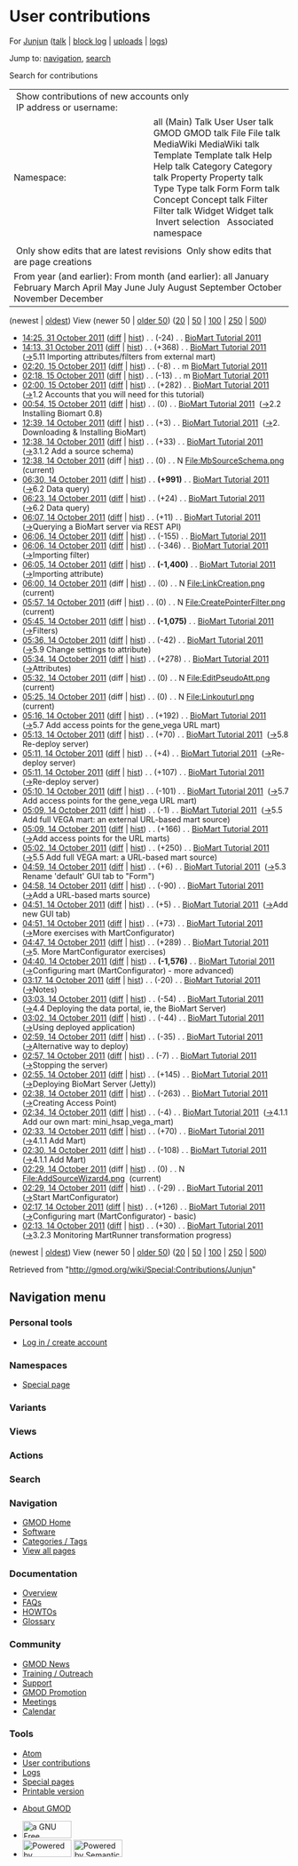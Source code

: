 <div id="mw-page-base" class="noprint">

</div>

<div id="mw-head-base" class="noprint">

</div>

<div id="content" class="mw-body" role="main">

<span id="top"></span>

<div id="mw-js-message" style="display:none;">

</div>



# <span dir="auto">User contributions</span>

<div id="bodyContent">

<div id="contentSub">

For [Junjun](/wiki/User:Junjun "User:Junjun") (<a
href="/mediawiki/index.php?title=User_talk:Junjun&amp;action=edit&amp;redlink=1"
class="new" title="User talk:Junjun (page does not exist)">talk</a> \|
[block
log](/mediawiki/index.php?title=Special:Log/block&page=User%3AJunjun "Special:Log/block")
\| [uploads](/wiki/Special:ListFiles/Junjun "Special:ListFiles/Junjun")
\| [logs](/wiki/Special:Log/Junjun "Special:Log/Junjun"))

</div>

<div id="jump-to-nav" class="mw-jump">

Jump to: [navigation](#mw-navigation), [search](#p-search)

</div>

<div id="mw-content-text">

Search for contributions

<table class="mw-contributions-table">
<colgroup>
<col style="width: 50%" />
<col style="width: 50%" />
</colgroup>
<tbody>
<tr class="odd">
<td colspan="2"> Show contributions of new accounts only<br />
 IP address or username:</td>
</tr>
<tr class="even">
<td class="mw-label">Namespace:</td>
<td>all (Main) Talk User User talk GMOD GMOD talk File File talk
MediaWiki MediaWiki talk Template Template talk Help Help talk Category
Category talk Property Property talk Type Type talk Form Form talk
Concept Concept talk Filter Filter talk Widget Widget talk  
 Invert selection 
 Associated namespace </td>
</tr>
<tr class="odd">
<td colspan="2"></td>
</tr>
<tr class="even">
<td colspan="2"> Only show edits that are latest revisions
 Only show edits that are page creations</td>
</tr>
<tr class="odd">
<td colspan="2">From year (and earlier): From month (and earlier): all
January February March April May June July August September October
November December</td>
</tr>
</tbody>
</table>

(newest \| <a
href="/mediawiki/index.php?title=Special:Contributions/Junjun&amp;dir=prev&amp;target=Junjun"
class="mw-lastlink" rel="last"
title="Special:Contributions/Junjun">oldest</a>) View (newer 50 \| <a
href="/mediawiki/index.php?title=Special:Contributions/Junjun&amp;offset=20111014021333&amp;target=Junjun"
class="mw-nextlink" rel="next"
title="Special:Contributions/Junjun">older 50</a>) (<a
href="/mediawiki/index.php?title=Special:Contributions/Junjun&amp;offset=&amp;limit=20&amp;target=Junjun"
class="mw-numlink" title="Special:Contributions/Junjun">20</a> \| <a
href="/mediawiki/index.php?title=Special:Contributions/Junjun&amp;offset=&amp;limit=50&amp;target=Junjun"
class="mw-numlink" title="Special:Contributions/Junjun">50</a> \| <a
href="/mediawiki/index.php?title=Special:Contributions/Junjun&amp;offset=&amp;limit=100&amp;target=Junjun"
class="mw-numlink" title="Special:Contributions/Junjun">100</a> \| <a
href="/mediawiki/index.php?title=Special:Contributions/Junjun&amp;offset=&amp;limit=250&amp;target=Junjun"
class="mw-numlink" title="Special:Contributions/Junjun">250</a> \| <a
href="/mediawiki/index.php?title=Special:Contributions/Junjun&amp;offset=&amp;limit=500&amp;target=Junjun"
class="mw-numlink" title="Special:Contributions/Junjun">500</a>)

- <a
  href="/mediawiki/index.php?title=BioMart_Tutorial_2011&amp;oldid=19359"
  class="mw-changeslist-date" title="BioMart Tutorial 2011">14:25, 31
  October 2011</a>
  ([diff](/mediawiki/index.php?title=BioMart_Tutorial_2011&diff=prev&oldid=19359 "BioMart Tutorial 2011")
  \|
  [hist](/mediawiki/index.php?title=BioMart_Tutorial_2011&action=history "BioMart Tutorial 2011"))
  <span class="mw-changeslist-separator">. .</span>
  <span class="mw-plusminus-neg" dir="ltr"
  title="18,840 bytes after change">(-24)</span>‎
  <span class="mw-changeslist-separator">. .</span> <a
  href="/mediawiki/index.php?title=BioMart_Tutorial_2011&amp;redirect=no"
  class="mw-redirect mw-contributions-title"
  title="BioMart Tutorial 2011">BioMart Tutorial 2011</a> ‎
- <a
  href="/mediawiki/index.php?title=BioMart_Tutorial_2011&amp;oldid=19358"
  class="mw-changeslist-date" title="BioMart Tutorial 2011">14:13, 31
  October 2011</a>
  ([diff](/mediawiki/index.php?title=BioMart_Tutorial_2011&diff=prev&oldid=19358 "BioMart Tutorial 2011")
  \|
  [hist](/mediawiki/index.php?title=BioMart_Tutorial_2011&action=history "BioMart Tutorial 2011"))
  <span class="mw-changeslist-separator">. .</span>
  <span class="mw-plusminus-pos" dir="ltr"
  title="18,864 bytes after change">(+368)</span>‎
  <span class="mw-changeslist-separator">. .</span> <a
  href="/mediawiki/index.php?title=BioMart_Tutorial_2011&amp;redirect=no"
  class="mw-redirect mw-contributions-title"
  title="BioMart Tutorial 2011">BioMart Tutorial 2011</a> ‎
  <span class="comment">([→](/wiki/BioMart_Tutorial_2011#5.11_Importing_attributes.2Ffilters_from_external_mart "BioMart Tutorial 2011")‎<span dir="auto"><span class="autocomment">5.11
  Importing attributes/filters from external mart</span></span>)</span>
- <a
  href="/mediawiki/index.php?title=BioMart_Tutorial_2011&amp;oldid=19306"
  class="mw-changeslist-date" title="BioMart Tutorial 2011">02:20, 15
  October 2011</a>
  ([diff](/mediawiki/index.php?title=BioMart_Tutorial_2011&diff=prev&oldid=19306 "BioMart Tutorial 2011")
  \|
  [hist](/mediawiki/index.php?title=BioMart_Tutorial_2011&action=history "BioMart Tutorial 2011"))
  <span class="mw-changeslist-separator">. .</span>
  <span class="mw-plusminus-neg" dir="ltr"
  title="18,496 bytes after change">(-8)</span>‎
  <span class="mw-changeslist-separator">. .</span> m <a
  href="/mediawiki/index.php?title=BioMart_Tutorial_2011&amp;redirect=no"
  class="mw-redirect mw-contributions-title"
  title="BioMart Tutorial 2011">BioMart Tutorial 2011</a> ‎
- <a
  href="/mediawiki/index.php?title=BioMart_Tutorial_2011&amp;oldid=19305"
  class="mw-changeslist-date" title="BioMart Tutorial 2011">02:18, 15
  October 2011</a>
  ([diff](/mediawiki/index.php?title=BioMart_Tutorial_2011&diff=prev&oldid=19305 "BioMart Tutorial 2011")
  \|
  [hist](/mediawiki/index.php?title=BioMart_Tutorial_2011&action=history "BioMart Tutorial 2011"))
  <span class="mw-changeslist-separator">. .</span>
  <span class="mw-plusminus-neg" dir="ltr"
  title="18,504 bytes after change">(-13)</span>‎
  <span class="mw-changeslist-separator">. .</span> m <a
  href="/mediawiki/index.php?title=BioMart_Tutorial_2011&amp;redirect=no"
  class="mw-redirect mw-contributions-title"
  title="BioMart Tutorial 2011">BioMart Tutorial 2011</a> ‎
- <a
  href="/mediawiki/index.php?title=BioMart_Tutorial_2011&amp;oldid=19304"
  class="mw-changeslist-date" title="BioMart Tutorial 2011">02:00, 15
  October 2011</a>
  ([diff](/mediawiki/index.php?title=BioMart_Tutorial_2011&diff=prev&oldid=19304 "BioMart Tutorial 2011")
  \|
  [hist](/mediawiki/index.php?title=BioMart_Tutorial_2011&action=history "BioMart Tutorial 2011"))
  <span class="mw-changeslist-separator">. .</span>
  <span class="mw-plusminus-pos" dir="ltr"
  title="18,517 bytes after change">(+282)</span>‎
  <span class="mw-changeslist-separator">. .</span> <a
  href="/mediawiki/index.php?title=BioMart_Tutorial_2011&amp;redirect=no"
  class="mw-redirect mw-contributions-title"
  title="BioMart Tutorial 2011">BioMart Tutorial 2011</a> ‎
  <span class="comment">([→](/wiki/BioMart_Tutorial_2011#1.2_Accounts_that_you_will_need_for_this_tutorial "BioMart Tutorial 2011")‎<span dir="auto"><span class="autocomment">1.2
  Accounts that you will need for this tutorial</span></span>)</span>
- <a
  href="/mediawiki/index.php?title=BioMart_Tutorial_2011&amp;oldid=19303"
  class="mw-changeslist-date" title="BioMart Tutorial 2011">00:54, 15
  October 2011</a>
  ([diff](/mediawiki/index.php?title=BioMart_Tutorial_2011&diff=prev&oldid=19303 "BioMart Tutorial 2011")
  \|
  [hist](/mediawiki/index.php?title=BioMart_Tutorial_2011&action=history "BioMart Tutorial 2011"))
  <span class="mw-changeslist-separator">. .</span>
  <span class="mw-plusminus-null" dir="ltr"
  title="18,235 bytes after change">(0)</span>‎
  <span class="mw-changeslist-separator">. .</span> <a
  href="/mediawiki/index.php?title=BioMart_Tutorial_2011&amp;redirect=no"
  class="mw-redirect mw-contributions-title"
  title="BioMart Tutorial 2011">BioMart Tutorial 2011</a> ‎
  <span class="comment">([→](/wiki/BioMart_Tutorial_2011#2.2_Installing_Biomart_0.8 "BioMart Tutorial 2011")‎<span dir="auto"><span class="autocomment">2.2
  Installing Biomart 0.8</span></span>)</span>
- <a
  href="/mediawiki/index.php?title=BioMart_Tutorial_2011&amp;oldid=19302"
  class="mw-changeslist-date" title="BioMart Tutorial 2011">12:39, 14
  October 2011</a>
  ([diff](/mediawiki/index.php?title=BioMart_Tutorial_2011&diff=prev&oldid=19302 "BioMart Tutorial 2011")
  \|
  [hist](/mediawiki/index.php?title=BioMart_Tutorial_2011&action=history "BioMart Tutorial 2011"))
  <span class="mw-changeslist-separator">. .</span>
  <span class="mw-plusminus-pos" dir="ltr"
  title="18,235 bytes after change">(+3)</span>‎
  <span class="mw-changeslist-separator">. .</span> <a
  href="/mediawiki/index.php?title=BioMart_Tutorial_2011&amp;redirect=no"
  class="mw-redirect mw-contributions-title"
  title="BioMart Tutorial 2011">BioMart Tutorial 2011</a> ‎
  <span class="comment">([→](/wiki/BioMart_Tutorial_2011#2._Downloading_.26_Installing_BioMart "BioMart Tutorial 2011")‎<span dir="auto"><span class="autocomment">2.
  Downloading & Installing BioMart</span></span>)</span>
- <a
  href="/mediawiki/index.php?title=BioMart_Tutorial_2011&amp;oldid=19301"
  class="mw-changeslist-date" title="BioMart Tutorial 2011">12:38, 14
  October 2011</a>
  ([diff](/mediawiki/index.php?title=BioMart_Tutorial_2011&diff=prev&oldid=19301 "BioMart Tutorial 2011")
  \|
  [hist](/mediawiki/index.php?title=BioMart_Tutorial_2011&action=history "BioMart Tutorial 2011"))
  <span class="mw-changeslist-separator">. .</span>
  <span class="mw-plusminus-pos" dir="ltr"
  title="18,232 bytes after change">(+33)</span>‎
  <span class="mw-changeslist-separator">. .</span> <a
  href="/mediawiki/index.php?title=BioMart_Tutorial_2011&amp;redirect=no"
  class="mw-redirect mw-contributions-title"
  title="BioMart Tutorial 2011">BioMart Tutorial 2011</a> ‎
  <span class="comment">([→](/wiki/BioMart_Tutorial_2011#3.1.2_Add_a_source_schema "BioMart Tutorial 2011")‎<span dir="auto"><span class="autocomment">3.1.2
  Add a source schema</span></span>)</span>
- <a
  href="/mediawiki/index.php?title=File:MbSourceSchema.png&amp;oldid=19300"
  class="mw-changeslist-date" title="File:MbSourceSchema.png">12:38, 14
  October 2011</a> (diff \|
  [hist](/mediawiki/index.php?title=File:MbSourceSchema.png&action=history "File:MbSourceSchema.png"))
  <span class="mw-changeslist-separator">. .</span>
  <span class="mw-plusminus-null" dir="ltr"
  title="0 bytes after change">(0)</span>‎
  <span class="mw-changeslist-separator">. .</span> N
  <a href="/wiki/File:MbSourceSchema.png" class="mw-contributions-title"
  title="File:MbSourceSchema.png">File:MbSourceSchema.png</a> ‎
  <span class="mw-uctop">(current)</span>
- <a
  href="/mediawiki/index.php?title=BioMart_Tutorial_2011&amp;oldid=19295"
  class="mw-changeslist-date" title="BioMart Tutorial 2011">06:30, 14
  October 2011</a>
  ([diff](/mediawiki/index.php?title=BioMart_Tutorial_2011&diff=prev&oldid=19295 "BioMart Tutorial 2011")
  \|
  [hist](/mediawiki/index.php?title=BioMart_Tutorial_2011&action=history "BioMart Tutorial 2011"))
  <span class="mw-changeslist-separator">. .</span> **(+991)**‎
  <span class="mw-changeslist-separator">. .</span> <a
  href="/mediawiki/index.php?title=BioMart_Tutorial_2011&amp;redirect=no"
  class="mw-redirect mw-contributions-title"
  title="BioMart Tutorial 2011">BioMart Tutorial 2011</a> ‎
  <span class="comment">([→](/wiki/BioMart_Tutorial_2011#6.2_Data_query "BioMart Tutorial 2011")‎<span dir="auto"><span class="autocomment">6.2
  Data query</span></span>)</span>
- <a
  href="/mediawiki/index.php?title=BioMart_Tutorial_2011&amp;oldid=19294"
  class="mw-changeslist-date" title="BioMart Tutorial 2011">06:23, 14
  October 2011</a>
  ([diff](/mediawiki/index.php?title=BioMart_Tutorial_2011&diff=prev&oldid=19294 "BioMart Tutorial 2011")
  \|
  [hist](/mediawiki/index.php?title=BioMart_Tutorial_2011&action=history "BioMart Tutorial 2011"))
  <span class="mw-changeslist-separator">. .</span>
  <span class="mw-plusminus-pos" dir="ltr"
  title="17,208 bytes after change">(+24)</span>‎
  <span class="mw-changeslist-separator">. .</span> <a
  href="/mediawiki/index.php?title=BioMart_Tutorial_2011&amp;redirect=no"
  class="mw-redirect mw-contributions-title"
  title="BioMart Tutorial 2011">BioMart Tutorial 2011</a> ‎
  <span class="comment">([→](/wiki/BioMart_Tutorial_2011#6.2_Data_query "BioMart Tutorial 2011")‎<span dir="auto"><span class="autocomment">6.2
  Data query</span></span>)</span>
- <a
  href="/mediawiki/index.php?title=BioMart_Tutorial_2011&amp;oldid=19293"
  class="mw-changeslist-date" title="BioMart Tutorial 2011">06:07, 14
  October 2011</a>
  ([diff](/mediawiki/index.php?title=BioMart_Tutorial_2011&diff=prev&oldid=19293 "BioMart Tutorial 2011")
  \|
  [hist](/mediawiki/index.php?title=BioMart_Tutorial_2011&action=history "BioMart Tutorial 2011"))
  <span class="mw-changeslist-separator">. .</span>
  <span class="mw-plusminus-pos" dir="ltr"
  title="17,184 bytes after change">(+11)</span>‎
  <span class="mw-changeslist-separator">. .</span> <a
  href="/mediawiki/index.php?title=BioMart_Tutorial_2011&amp;redirect=no"
  class="mw-redirect mw-contributions-title"
  title="BioMart Tutorial 2011">BioMart Tutorial 2011</a> ‎
  <span class="comment">([→](/wiki/BioMart_Tutorial_2011#Querying_a_BioMart_server_via_REST_API "BioMart Tutorial 2011")‎<span dir="auto"><span class="autocomment">Querying
  a BioMart server via REST API</span></span>)</span>
- <a
  href="/mediawiki/index.php?title=BioMart_Tutorial_2011&amp;oldid=19292"
  class="mw-changeslist-date" title="BioMart Tutorial 2011">06:06, 14
  October 2011</a>
  ([diff](/mediawiki/index.php?title=BioMart_Tutorial_2011&diff=prev&oldid=19292 "BioMart Tutorial 2011")
  \|
  [hist](/mediawiki/index.php?title=BioMart_Tutorial_2011&action=history "BioMart Tutorial 2011"))
  <span class="mw-changeslist-separator">. .</span>
  <span class="mw-plusminus-neg" dir="ltr"
  title="17,173 bytes after change">(-155)</span>‎
  <span class="mw-changeslist-separator">. .</span> <a
  href="/mediawiki/index.php?title=BioMart_Tutorial_2011&amp;redirect=no"
  class="mw-redirect mw-contributions-title"
  title="BioMart Tutorial 2011">BioMart Tutorial 2011</a> ‎
- <a
  href="/mediawiki/index.php?title=BioMart_Tutorial_2011&amp;oldid=19291"
  class="mw-changeslist-date" title="BioMart Tutorial 2011">06:06, 14
  October 2011</a>
  ([diff](/mediawiki/index.php?title=BioMart_Tutorial_2011&diff=prev&oldid=19291 "BioMart Tutorial 2011")
  \|
  [hist](/mediawiki/index.php?title=BioMart_Tutorial_2011&action=history "BioMart Tutorial 2011"))
  <span class="mw-changeslist-separator">. .</span>
  <span class="mw-plusminus-neg" dir="ltr"
  title="17,328 bytes after change">(-346)</span>‎
  <span class="mw-changeslist-separator">. .</span> <a
  href="/mediawiki/index.php?title=BioMart_Tutorial_2011&amp;redirect=no"
  class="mw-redirect mw-contributions-title"
  title="BioMart Tutorial 2011">BioMart Tutorial 2011</a> ‎
  <span class="comment">([→](/wiki/BioMart_Tutorial_2011#Importing_filter "BioMart Tutorial 2011")‎<span dir="auto"><span class="autocomment">Importing
  filter</span></span>)</span>
- <a
  href="/mediawiki/index.php?title=BioMart_Tutorial_2011&amp;oldid=19290"
  class="mw-changeslist-date" title="BioMart Tutorial 2011">06:05, 14
  October 2011</a>
  ([diff](/mediawiki/index.php?title=BioMart_Tutorial_2011&diff=prev&oldid=19290 "BioMart Tutorial 2011")
  \|
  [hist](/mediawiki/index.php?title=BioMart_Tutorial_2011&action=history "BioMart Tutorial 2011"))
  <span class="mw-changeslist-separator">. .</span> **(-1,400)**‎
  <span class="mw-changeslist-separator">. .</span> <a
  href="/mediawiki/index.php?title=BioMart_Tutorial_2011&amp;redirect=no"
  class="mw-redirect mw-contributions-title"
  title="BioMart Tutorial 2011">BioMart Tutorial 2011</a> ‎
  <span class="comment">([→](/wiki/BioMart_Tutorial_2011#Importing_attribute "BioMart Tutorial 2011")‎<span dir="auto"><span class="autocomment">Importing
  attribute</span></span>)</span>
- <a
  href="/mediawiki/index.php?title=File:LinkCreation.png&amp;oldid=19289"
  class="mw-changeslist-date" title="File:LinkCreation.png">06:00, 14
  October 2011</a> (diff \|
  [hist](/mediawiki/index.php?title=File:LinkCreation.png&action=history "File:LinkCreation.png"))
  <span class="mw-changeslist-separator">. .</span>
  <span class="mw-plusminus-null" dir="ltr"
  title="0 bytes after change">(0)</span>‎
  <span class="mw-changeslist-separator">. .</span> N
  <a href="/wiki/File:LinkCreation.png" class="mw-contributions-title"
  title="File:LinkCreation.png">File:LinkCreation.png</a> ‎
  <span class="mw-uctop">(current)</span>
- <a
  href="/mediawiki/index.php?title=File:CreatePointerFilter.png&amp;oldid=19288"
  class="mw-changeslist-date" title="File:CreatePointerFilter.png">05:57,
  14 October 2011</a> (diff \|
  [hist](/mediawiki/index.php?title=File:CreatePointerFilter.png&action=history "File:CreatePointerFilter.png"))
  <span class="mw-changeslist-separator">. .</span>
  <span class="mw-plusminus-null" dir="ltr"
  title="0 bytes after change">(0)</span>‎
  <span class="mw-changeslist-separator">. .</span> N
  <a href="/wiki/File:CreatePointerFilter.png"
  class="mw-contributions-title"
  title="File:CreatePointerFilter.png">File:CreatePointerFilter.png</a> ‎
  <span class="mw-uctop">(current)</span>
- <a
  href="/mediawiki/index.php?title=BioMart_Tutorial_2011&amp;oldid=19287"
  class="mw-changeslist-date" title="BioMart Tutorial 2011">05:45, 14
  October 2011</a>
  ([diff](/mediawiki/index.php?title=BioMart_Tutorial_2011&diff=prev&oldid=19287 "BioMart Tutorial 2011")
  \|
  [hist](/mediawiki/index.php?title=BioMart_Tutorial_2011&action=history "BioMart Tutorial 2011"))
  <span class="mw-changeslist-separator">. .</span> **(-1,075)**‎
  <span class="mw-changeslist-separator">. .</span> <a
  href="/mediawiki/index.php?title=BioMart_Tutorial_2011&amp;redirect=no"
  class="mw-redirect mw-contributions-title"
  title="BioMart Tutorial 2011">BioMart Tutorial 2011</a> ‎
  <span class="comment">([→](/wiki/BioMart_Tutorial_2011#Filters "BioMart Tutorial 2011")‎<span dir="auto"><span class="autocomment">Filters</span></span>)</span>
- <a
  href="/mediawiki/index.php?title=BioMart_Tutorial_2011&amp;oldid=19286"
  class="mw-changeslist-date" title="BioMart Tutorial 2011">05:36, 14
  October 2011</a>
  ([diff](/mediawiki/index.php?title=BioMart_Tutorial_2011&diff=prev&oldid=19286 "BioMart Tutorial 2011")
  \|
  [hist](/mediawiki/index.php?title=BioMart_Tutorial_2011&action=history "BioMart Tutorial 2011"))
  <span class="mw-changeslist-separator">. .</span>
  <span class="mw-plusminus-neg" dir="ltr"
  title="20,149 bytes after change">(-42)</span>‎
  <span class="mw-changeslist-separator">. .</span> <a
  href="/mediawiki/index.php?title=BioMart_Tutorial_2011&amp;redirect=no"
  class="mw-redirect mw-contributions-title"
  title="BioMart Tutorial 2011">BioMart Tutorial 2011</a> ‎
  <span class="comment">([→](/wiki/BioMart_Tutorial_2011#5.9_Change_settings_to_attribute "BioMart Tutorial 2011")‎<span dir="auto"><span class="autocomment">5.9
  Change settings to attribute</span></span>)</span>
- <a
  href="/mediawiki/index.php?title=BioMart_Tutorial_2011&amp;oldid=19285"
  class="mw-changeslist-date" title="BioMart Tutorial 2011">05:34, 14
  October 2011</a>
  ([diff](/mediawiki/index.php?title=BioMart_Tutorial_2011&diff=prev&oldid=19285 "BioMart Tutorial 2011")
  \|
  [hist](/mediawiki/index.php?title=BioMart_Tutorial_2011&action=history "BioMart Tutorial 2011"))
  <span class="mw-changeslist-separator">. .</span>
  <span class="mw-plusminus-pos" dir="ltr"
  title="20,191 bytes after change">(+278)</span>‎
  <span class="mw-changeslist-separator">. .</span> <a
  href="/mediawiki/index.php?title=BioMart_Tutorial_2011&amp;redirect=no"
  class="mw-redirect mw-contributions-title"
  title="BioMart Tutorial 2011">BioMart Tutorial 2011</a> ‎
  <span class="comment">([→](/wiki/BioMart_Tutorial_2011#Attributes "BioMart Tutorial 2011")‎<span dir="auto"><span class="autocomment">Attributes</span></span>)</span>
- <a
  href="/mediawiki/index.php?title=File:EditPseudoAtt.png&amp;oldid=19284"
  class="mw-changeslist-date" title="File:EditPseudoAtt.png">05:32, 14
  October 2011</a> (diff \|
  [hist](/mediawiki/index.php?title=File:EditPseudoAtt.png&action=history "File:EditPseudoAtt.png"))
  <span class="mw-changeslist-separator">. .</span>
  <span class="mw-plusminus-null" dir="ltr"
  title="0 bytes after change">(0)</span>‎
  <span class="mw-changeslist-separator">. .</span> N
  <a href="/wiki/File:EditPseudoAtt.png" class="mw-contributions-title"
  title="File:EditPseudoAtt.png">File:EditPseudoAtt.png</a> ‎
  <span class="mw-uctop">(current)</span>
- <a href="/mediawiki/index.php?title=File:Linkouturl.png&amp;oldid=19283"
  class="mw-changeslist-date" title="File:Linkouturl.png">05:25, 14
  October 2011</a> (diff \|
  [hist](/mediawiki/index.php?title=File:Linkouturl.png&action=history "File:Linkouturl.png"))
  <span class="mw-changeslist-separator">. .</span>
  <span class="mw-plusminus-null" dir="ltr"
  title="0 bytes after change">(0)</span>‎
  <span class="mw-changeslist-separator">. .</span> N
  <a href="/wiki/File:Linkouturl.png" class="mw-contributions-title"
  title="File:Linkouturl.png">File:Linkouturl.png</a> ‎
  <span class="mw-uctop">(current)</span>
- <a
  href="/mediawiki/index.php?title=BioMart_Tutorial_2011&amp;oldid=19282"
  class="mw-changeslist-date" title="BioMart Tutorial 2011">05:16, 14
  October 2011</a>
  ([diff](/mediawiki/index.php?title=BioMart_Tutorial_2011&diff=prev&oldid=19282 "BioMart Tutorial 2011")
  \|
  [hist](/mediawiki/index.php?title=BioMart_Tutorial_2011&action=history "BioMart Tutorial 2011"))
  <span class="mw-changeslist-separator">. .</span>
  <span class="mw-plusminus-pos" dir="ltr"
  title="19,913 bytes after change">(+192)</span>‎
  <span class="mw-changeslist-separator">. .</span> <a
  href="/mediawiki/index.php?title=BioMart_Tutorial_2011&amp;redirect=no"
  class="mw-redirect mw-contributions-title"
  title="BioMart Tutorial 2011">BioMart Tutorial 2011</a> ‎
  <span class="comment">([→](/wiki/BioMart_Tutorial_2011#5.7_Add_access_points_for_the_gene_vega_URL_mart "BioMart Tutorial 2011")‎<span dir="auto"><span class="autocomment">5.7
  Add access points for the gene_vega URL mart</span></span>)</span>
- <a
  href="/mediawiki/index.php?title=BioMart_Tutorial_2011&amp;oldid=19281"
  class="mw-changeslist-date" title="BioMart Tutorial 2011">05:13, 14
  October 2011</a>
  ([diff](/mediawiki/index.php?title=BioMart_Tutorial_2011&diff=prev&oldid=19281 "BioMart Tutorial 2011")
  \|
  [hist](/mediawiki/index.php?title=BioMart_Tutorial_2011&action=history "BioMart Tutorial 2011"))
  <span class="mw-changeslist-separator">. .</span>
  <span class="mw-plusminus-pos" dir="ltr"
  title="19,721 bytes after change">(+70)</span>‎
  <span class="mw-changeslist-separator">. .</span> <a
  href="/mediawiki/index.php?title=BioMart_Tutorial_2011&amp;redirect=no"
  class="mw-redirect mw-contributions-title"
  title="BioMart Tutorial 2011">BioMart Tutorial 2011</a> ‎
  <span class="comment">([→](/wiki/BioMart_Tutorial_2011#5.8_Re-deploy_server "BioMart Tutorial 2011")‎<span dir="auto"><span class="autocomment">5.8
  Re-deploy server</span></span>)</span>
- <a
  href="/mediawiki/index.php?title=BioMart_Tutorial_2011&amp;oldid=19280"
  class="mw-changeslist-date" title="BioMart Tutorial 2011">05:11, 14
  October 2011</a>
  ([diff](/mediawiki/index.php?title=BioMart_Tutorial_2011&diff=prev&oldid=19280 "BioMart Tutorial 2011")
  \|
  [hist](/mediawiki/index.php?title=BioMart_Tutorial_2011&action=history "BioMart Tutorial 2011"))
  <span class="mw-changeslist-separator">. .</span>
  <span class="mw-plusminus-pos" dir="ltr"
  title="19,651 bytes after change">(+4)</span>‎
  <span class="mw-changeslist-separator">. .</span> <a
  href="/mediawiki/index.php?title=BioMart_Tutorial_2011&amp;redirect=no"
  class="mw-redirect mw-contributions-title"
  title="BioMart Tutorial 2011">BioMart Tutorial 2011</a> ‎
  <span class="comment">([→](/wiki/BioMart_Tutorial_2011#Re-deploy_server "BioMart Tutorial 2011")‎<span dir="auto"><span class="autocomment">Re-deploy
  server</span></span>)</span>
- <a
  href="/mediawiki/index.php?title=BioMart_Tutorial_2011&amp;oldid=19279"
  class="mw-changeslist-date" title="BioMart Tutorial 2011">05:11, 14
  October 2011</a>
  ([diff](/mediawiki/index.php?title=BioMart_Tutorial_2011&diff=prev&oldid=19279 "BioMart Tutorial 2011")
  \|
  [hist](/mediawiki/index.php?title=BioMart_Tutorial_2011&action=history "BioMart Tutorial 2011"))
  <span class="mw-changeslist-separator">. .</span>
  <span class="mw-plusminus-pos" dir="ltr"
  title="19,647 bytes after change">(+107)</span>‎
  <span class="mw-changeslist-separator">. .</span> <a
  href="/mediawiki/index.php?title=BioMart_Tutorial_2011&amp;redirect=no"
  class="mw-redirect mw-contributions-title"
  title="BioMart Tutorial 2011">BioMart Tutorial 2011</a> ‎
  <span class="comment">([→](/wiki/BioMart_Tutorial_2011#Re-deploy_server "BioMart Tutorial 2011")‎<span dir="auto"><span class="autocomment">Re-deploy
  server</span></span>)</span>
- <a
  href="/mediawiki/index.php?title=BioMart_Tutorial_2011&amp;oldid=19278"
  class="mw-changeslist-date" title="BioMart Tutorial 2011">05:10, 14
  October 2011</a>
  ([diff](/mediawiki/index.php?title=BioMart_Tutorial_2011&diff=prev&oldid=19278 "BioMart Tutorial 2011")
  \|
  [hist](/mediawiki/index.php?title=BioMart_Tutorial_2011&action=history "BioMart Tutorial 2011"))
  <span class="mw-changeslist-separator">. .</span>
  <span class="mw-plusminus-neg" dir="ltr"
  title="19,540 bytes after change">(-101)</span>‎
  <span class="mw-changeslist-separator">. .</span> <a
  href="/mediawiki/index.php?title=BioMart_Tutorial_2011&amp;redirect=no"
  class="mw-redirect mw-contributions-title"
  title="BioMart Tutorial 2011">BioMart Tutorial 2011</a> ‎
  <span class="comment">([→](/wiki/BioMart_Tutorial_2011#5.7_Add_access_points_for_the_gene_vega_URL_mart "BioMart Tutorial 2011")‎<span dir="auto"><span class="autocomment">5.7
  Add access points for the gene_vega URL mart</span></span>)</span>
- <a
  href="/mediawiki/index.php?title=BioMart_Tutorial_2011&amp;oldid=19277"
  class="mw-changeslist-date" title="BioMart Tutorial 2011">05:09, 14
  October 2011</a>
  ([diff](/mediawiki/index.php?title=BioMart_Tutorial_2011&diff=prev&oldid=19277 "BioMart Tutorial 2011")
  \|
  [hist](/mediawiki/index.php?title=BioMart_Tutorial_2011&action=history "BioMart Tutorial 2011"))
  <span class="mw-changeslist-separator">. .</span>
  <span class="mw-plusminus-neg" dir="ltr"
  title="19,641 bytes after change">(-1)</span>‎
  <span class="mw-changeslist-separator">. .</span> <a
  href="/mediawiki/index.php?title=BioMart_Tutorial_2011&amp;redirect=no"
  class="mw-redirect mw-contributions-title"
  title="BioMart Tutorial 2011">BioMart Tutorial 2011</a> ‎
  <span class="comment">([→](/wiki/BioMart_Tutorial_2011#5.5_Add_full_VEGA_mart:_an_external_URL-based_mart_source "BioMart Tutorial 2011")‎<span dir="auto"><span class="autocomment">5.5
  Add full VEGA mart: an external URL-based mart
  source</span></span>)</span>
- <a
  href="/mediawiki/index.php?title=BioMart_Tutorial_2011&amp;oldid=19276"
  class="mw-changeslist-date" title="BioMart Tutorial 2011">05:09, 14
  October 2011</a>
  ([diff](/mediawiki/index.php?title=BioMart_Tutorial_2011&diff=prev&oldid=19276 "BioMart Tutorial 2011")
  \|
  [hist](/mediawiki/index.php?title=BioMart_Tutorial_2011&action=history "BioMart Tutorial 2011"))
  <span class="mw-changeslist-separator">. .</span>
  <span class="mw-plusminus-pos" dir="ltr"
  title="19,642 bytes after change">(+166)</span>‎
  <span class="mw-changeslist-separator">. .</span> <a
  href="/mediawiki/index.php?title=BioMart_Tutorial_2011&amp;redirect=no"
  class="mw-redirect mw-contributions-title"
  title="BioMart Tutorial 2011">BioMart Tutorial 2011</a> ‎
  <span class="comment">([→](/wiki/BioMart_Tutorial_2011#Add_access_points_for_the_URL_marts "BioMart Tutorial 2011")‎<span dir="auto"><span class="autocomment">Add
  access points for the URL marts</span></span>)</span>
- <a
  href="/mediawiki/index.php?title=BioMart_Tutorial_2011&amp;oldid=19275"
  class="mw-changeslist-date" title="BioMart Tutorial 2011">05:02, 14
  October 2011</a>
  ([diff](/mediawiki/index.php?title=BioMart_Tutorial_2011&diff=prev&oldid=19275 "BioMart Tutorial 2011")
  \|
  [hist](/mediawiki/index.php?title=BioMart_Tutorial_2011&action=history "BioMart Tutorial 2011"))
  <span class="mw-changeslist-separator">. .</span>
  <span class="mw-plusminus-pos" dir="ltr"
  title="19,476 bytes after change">(+250)</span>‎
  <span class="mw-changeslist-separator">. .</span> <a
  href="/mediawiki/index.php?title=BioMart_Tutorial_2011&amp;redirect=no"
  class="mw-redirect mw-contributions-title"
  title="BioMart Tutorial 2011">BioMart Tutorial 2011</a> ‎
  <span class="comment">([→](/wiki/BioMart_Tutorial_2011#5.5_Add_full_VEGA_mart:_a_URL-based_mart_source "BioMart Tutorial 2011")‎<span dir="auto"><span class="autocomment">5.5
  Add full VEGA mart: a URL-based mart source</span></span>)</span>
- <a
  href="/mediawiki/index.php?title=BioMart_Tutorial_2011&amp;oldid=19274"
  class="mw-changeslist-date" title="BioMart Tutorial 2011">04:59, 14
  October 2011</a>
  ([diff](/mediawiki/index.php?title=BioMart_Tutorial_2011&diff=prev&oldid=19274 "BioMart Tutorial 2011")
  \|
  [hist](/mediawiki/index.php?title=BioMart_Tutorial_2011&action=history "BioMart Tutorial 2011"))
  <span class="mw-changeslist-separator">. .</span>
  <span class="mw-plusminus-pos" dir="ltr"
  title="19,226 bytes after change">(+6)</span>‎
  <span class="mw-changeslist-separator">. .</span> <a
  href="/mediawiki/index.php?title=BioMart_Tutorial_2011&amp;redirect=no"
  class="mw-redirect mw-contributions-title"
  title="BioMart Tutorial 2011">BioMart Tutorial 2011</a> ‎
  <span class="comment">([→](/wiki/BioMart_Tutorial_2011#5.3_Rename_.27default.27_GUI_tab_to_.22Form.22 "BioMart Tutorial 2011")‎<span dir="auto"><span class="autocomment">5.3
  Rename 'default' GUI tab to "Form"</span></span>)</span>
- <a
  href="/mediawiki/index.php?title=BioMart_Tutorial_2011&amp;oldid=19273"
  class="mw-changeslist-date" title="BioMart Tutorial 2011">04:58, 14
  October 2011</a>
  ([diff](/mediawiki/index.php?title=BioMart_Tutorial_2011&diff=prev&oldid=19273 "BioMart Tutorial 2011")
  \|
  [hist](/mediawiki/index.php?title=BioMart_Tutorial_2011&action=history "BioMart Tutorial 2011"))
  <span class="mw-changeslist-separator">. .</span>
  <span class="mw-plusminus-neg" dir="ltr"
  title="19,220 bytes after change">(-90)</span>‎
  <span class="mw-changeslist-separator">. .</span> <a
  href="/mediawiki/index.php?title=BioMart_Tutorial_2011&amp;redirect=no"
  class="mw-redirect mw-contributions-title"
  title="BioMart Tutorial 2011">BioMart Tutorial 2011</a> ‎
  <span class="comment">([→](/wiki/BioMart_Tutorial_2011#Add_a_URL-based_marts_source "BioMart Tutorial 2011")‎<span dir="auto"><span class="autocomment">Add
  a URL-based marts source</span></span>)</span>
- <a
  href="/mediawiki/index.php?title=BioMart_Tutorial_2011&amp;oldid=19272"
  class="mw-changeslist-date" title="BioMart Tutorial 2011">04:51, 14
  October 2011</a>
  ([diff](/mediawiki/index.php?title=BioMart_Tutorial_2011&diff=prev&oldid=19272 "BioMart Tutorial 2011")
  \|
  [hist](/mediawiki/index.php?title=BioMart_Tutorial_2011&action=history "BioMart Tutorial 2011"))
  <span class="mw-changeslist-separator">. .</span>
  <span class="mw-plusminus-pos" dir="ltr"
  title="19,310 bytes after change">(+5)</span>‎
  <span class="mw-changeslist-separator">. .</span> <a
  href="/mediawiki/index.php?title=BioMart_Tutorial_2011&amp;redirect=no"
  class="mw-redirect mw-contributions-title"
  title="BioMart Tutorial 2011">BioMart Tutorial 2011</a> ‎
  <span class="comment">([→](/wiki/BioMart_Tutorial_2011#Add_new_GUI_tab "BioMart Tutorial 2011")‎<span dir="auto"><span class="autocomment">Add
  new GUI tab</span></span>)</span>
- <a
  href="/mediawiki/index.php?title=BioMart_Tutorial_2011&amp;oldid=19271"
  class="mw-changeslist-date" title="BioMart Tutorial 2011">04:51, 14
  October 2011</a>
  ([diff](/mediawiki/index.php?title=BioMart_Tutorial_2011&diff=prev&oldid=19271 "BioMart Tutorial 2011")
  \|
  [hist](/mediawiki/index.php?title=BioMart_Tutorial_2011&action=history "BioMart Tutorial 2011"))
  <span class="mw-changeslist-separator">. .</span>
  <span class="mw-plusminus-pos" dir="ltr"
  title="19,305 bytes after change">(+73)</span>‎
  <span class="mw-changeslist-separator">. .</span> <a
  href="/mediawiki/index.php?title=BioMart_Tutorial_2011&amp;redirect=no"
  class="mw-redirect mw-contributions-title"
  title="BioMart Tutorial 2011">BioMart Tutorial 2011</a> ‎
  <span class="comment">([→](/wiki/BioMart_Tutorial_2011#More_exercises_with_MartConfigurator "BioMart Tutorial 2011")‎<span dir="auto"><span class="autocomment">More
  exercises with MartConfigurator</span></span>)</span>
- <a
  href="/mediawiki/index.php?title=BioMart_Tutorial_2011&amp;oldid=19270"
  class="mw-changeslist-date" title="BioMart Tutorial 2011">04:47, 14
  October 2011</a>
  ([diff](/mediawiki/index.php?title=BioMart_Tutorial_2011&diff=prev&oldid=19270 "BioMart Tutorial 2011")
  \|
  [hist](/mediawiki/index.php?title=BioMart_Tutorial_2011&action=history "BioMart Tutorial 2011"))
  <span class="mw-changeslist-separator">. .</span>
  <span class="mw-plusminus-pos" dir="ltr"
  title="19,232 bytes after change">(+289)</span>‎
  <span class="mw-changeslist-separator">. .</span> <a
  href="/mediawiki/index.php?title=BioMart_Tutorial_2011&amp;redirect=no"
  class="mw-redirect mw-contributions-title"
  title="BioMart Tutorial 2011">BioMart Tutorial 2011</a> ‎
  <span class="comment">([→](/wiki/BioMart_Tutorial_2011#5._More_MartConfigurator_exercises "BioMart Tutorial 2011")‎<span dir="auto"><span class="autocomment">5.
  More MartConfigurator exercises</span></span>)</span>
- <a
  href="/mediawiki/index.php?title=BioMart_Tutorial_2011&amp;oldid=19269"
  class="mw-changeslist-date" title="BioMart Tutorial 2011">04:40, 14
  October 2011</a>
  ([diff](/mediawiki/index.php?title=BioMart_Tutorial_2011&diff=prev&oldid=19269 "BioMart Tutorial 2011")
  \|
  [hist](/mediawiki/index.php?title=BioMart_Tutorial_2011&action=history "BioMart Tutorial 2011"))
  <span class="mw-changeslist-separator">. .</span> **(-1,576)**‎
  <span class="mw-changeslist-separator">. .</span> <a
  href="/mediawiki/index.php?title=BioMart_Tutorial_2011&amp;redirect=no"
  class="mw-redirect mw-contributions-title"
  title="BioMart Tutorial 2011">BioMart Tutorial 2011</a> ‎
  <span class="comment">([→](/wiki/BioMart_Tutorial_2011#Configuring_mart_.28MartConfigurator.29_-_more_advanced "BioMart Tutorial 2011")‎<span dir="auto"><span class="autocomment">Configuring
  mart (MartConfigurator) - more advanced</span></span>)</span>
- <a
  href="/mediawiki/index.php?title=BioMart_Tutorial_2011&amp;oldid=19268"
  class="mw-changeslist-date" title="BioMart Tutorial 2011">03:17, 14
  October 2011</a>
  ([diff](/mediawiki/index.php?title=BioMart_Tutorial_2011&diff=prev&oldid=19268 "BioMart Tutorial 2011")
  \|
  [hist](/mediawiki/index.php?title=BioMart_Tutorial_2011&action=history "BioMart Tutorial 2011"))
  <span class="mw-changeslist-separator">. .</span>
  <span class="mw-plusminus-neg" dir="ltr"
  title="20,519 bytes after change">(-20)</span>‎
  <span class="mw-changeslist-separator">. .</span> <a
  href="/mediawiki/index.php?title=BioMart_Tutorial_2011&amp;redirect=no"
  class="mw-redirect mw-contributions-title"
  title="BioMart Tutorial 2011">BioMart Tutorial 2011</a> ‎
  <span class="comment">([→](/wiki/BioMart_Tutorial_2011#Notes "BioMart Tutorial 2011")‎<span dir="auto"><span class="autocomment">Notes</span></span>)</span>
- <a
  href="/mediawiki/index.php?title=BioMart_Tutorial_2011&amp;oldid=19267"
  class="mw-changeslist-date" title="BioMart Tutorial 2011">03:03, 14
  October 2011</a>
  ([diff](/mediawiki/index.php?title=BioMart_Tutorial_2011&diff=prev&oldid=19267 "BioMart Tutorial 2011")
  \|
  [hist](/mediawiki/index.php?title=BioMart_Tutorial_2011&action=history "BioMart Tutorial 2011"))
  <span class="mw-changeslist-separator">. .</span>
  <span class="mw-plusminus-neg" dir="ltr"
  title="20,539 bytes after change">(-54)</span>‎
  <span class="mw-changeslist-separator">. .</span> <a
  href="/mediawiki/index.php?title=BioMart_Tutorial_2011&amp;redirect=no"
  class="mw-redirect mw-contributions-title"
  title="BioMart Tutorial 2011">BioMart Tutorial 2011</a> ‎
  <span class="comment">([→](/wiki/BioMart_Tutorial_2011#4.4_Deploying_the_data_portal.2C_ie.2C_the_BioMart_Server "BioMart Tutorial 2011")‎<span dir="auto"><span class="autocomment">4.4
  Deploying the data portal, ie, the BioMart
  Server</span></span>)</span>
- <a
  href="/mediawiki/index.php?title=BioMart_Tutorial_2011&amp;oldid=19266"
  class="mw-changeslist-date" title="BioMart Tutorial 2011">03:02, 14
  October 2011</a>
  ([diff](/mediawiki/index.php?title=BioMart_Tutorial_2011&diff=prev&oldid=19266 "BioMart Tutorial 2011")
  \|
  [hist](/mediawiki/index.php?title=BioMart_Tutorial_2011&action=history "BioMart Tutorial 2011"))
  <span class="mw-changeslist-separator">. .</span>
  <span class="mw-plusminus-neg" dir="ltr"
  title="20,593 bytes after change">(-44)</span>‎
  <span class="mw-changeslist-separator">. .</span> <a
  href="/mediawiki/index.php?title=BioMart_Tutorial_2011&amp;redirect=no"
  class="mw-redirect mw-contributions-title"
  title="BioMart Tutorial 2011">BioMart Tutorial 2011</a> ‎
  <span class="comment">([→](/wiki/BioMart_Tutorial_2011#Using_deployed_application "BioMart Tutorial 2011")‎<span dir="auto"><span class="autocomment">Using
  deployed application</span></span>)</span>
- <a
  href="/mediawiki/index.php?title=BioMart_Tutorial_2011&amp;oldid=19265"
  class="mw-changeslist-date" title="BioMart Tutorial 2011">02:59, 14
  October 2011</a>
  ([diff](/mediawiki/index.php?title=BioMart_Tutorial_2011&diff=prev&oldid=19265 "BioMart Tutorial 2011")
  \|
  [hist](/mediawiki/index.php?title=BioMart_Tutorial_2011&action=history "BioMart Tutorial 2011"))
  <span class="mw-changeslist-separator">. .</span>
  <span class="mw-plusminus-neg" dir="ltr"
  title="20,637 bytes after change">(-35)</span>‎
  <span class="mw-changeslist-separator">. .</span> <a
  href="/mediawiki/index.php?title=BioMart_Tutorial_2011&amp;redirect=no"
  class="mw-redirect mw-contributions-title"
  title="BioMart Tutorial 2011">BioMart Tutorial 2011</a> ‎
  <span class="comment">([→](/wiki/BioMart_Tutorial_2011#Alternative_way_to_deploy "BioMart Tutorial 2011")‎<span dir="auto"><span class="autocomment">Alternative
  way to deploy</span></span>)</span>
- <a
  href="/mediawiki/index.php?title=BioMart_Tutorial_2011&amp;oldid=19264"
  class="mw-changeslist-date" title="BioMart Tutorial 2011">02:57, 14
  October 2011</a>
  ([diff](/mediawiki/index.php?title=BioMart_Tutorial_2011&diff=prev&oldid=19264 "BioMart Tutorial 2011")
  \|
  [hist](/mediawiki/index.php?title=BioMart_Tutorial_2011&action=history "BioMart Tutorial 2011"))
  <span class="mw-changeslist-separator">. .</span>
  <span class="mw-plusminus-neg" dir="ltr"
  title="20,672 bytes after change">(-7)</span>‎
  <span class="mw-changeslist-separator">. .</span> <a
  href="/mediawiki/index.php?title=BioMart_Tutorial_2011&amp;redirect=no"
  class="mw-redirect mw-contributions-title"
  title="BioMart Tutorial 2011">BioMart Tutorial 2011</a> ‎
  <span class="comment">([→](/wiki/BioMart_Tutorial_2011#Stopping_the_server "BioMart Tutorial 2011")‎<span dir="auto"><span class="autocomment">Stopping
  the server</span></span>)</span>
- <a
  href="/mediawiki/index.php?title=BioMart_Tutorial_2011&amp;oldid=19263"
  class="mw-changeslist-date" title="BioMart Tutorial 2011">02:55, 14
  October 2011</a>
  ([diff](/mediawiki/index.php?title=BioMart_Tutorial_2011&diff=prev&oldid=19263 "BioMart Tutorial 2011")
  \|
  [hist](/mediawiki/index.php?title=BioMart_Tutorial_2011&action=history "BioMart Tutorial 2011"))
  <span class="mw-changeslist-separator">. .</span>
  <span class="mw-plusminus-pos" dir="ltr"
  title="20,679 bytes after change">(+145)</span>‎
  <span class="mw-changeslist-separator">. .</span> <a
  href="/mediawiki/index.php?title=BioMart_Tutorial_2011&amp;redirect=no"
  class="mw-redirect mw-contributions-title"
  title="BioMart Tutorial 2011">BioMart Tutorial 2011</a> ‎
  <span class="comment">([→](/wiki/BioMart_Tutorial_2011#Deploying_BioMart_Server_.28Jetty.29 "BioMart Tutorial 2011")‎<span dir="auto"><span class="autocomment">Deploying
  BioMart Server (Jetty)</span></span>)</span>
- <a
  href="/mediawiki/index.php?title=BioMart_Tutorial_2011&amp;oldid=19262"
  class="mw-changeslist-date" title="BioMart Tutorial 2011">02:38, 14
  October 2011</a>
  ([diff](/mediawiki/index.php?title=BioMart_Tutorial_2011&diff=prev&oldid=19262 "BioMart Tutorial 2011")
  \|
  [hist](/mediawiki/index.php?title=BioMart_Tutorial_2011&action=history "BioMart Tutorial 2011"))
  <span class="mw-changeslist-separator">. .</span>
  <span class="mw-plusminus-neg" dir="ltr"
  title="20,534 bytes after change">(-263)</span>‎
  <span class="mw-changeslist-separator">. .</span> <a
  href="/mediawiki/index.php?title=BioMart_Tutorial_2011&amp;redirect=no"
  class="mw-redirect mw-contributions-title"
  title="BioMart Tutorial 2011">BioMart Tutorial 2011</a> ‎
  <span class="comment">([→](/wiki/BioMart_Tutorial_2011#Creating_Access_Point "BioMart Tutorial 2011")‎<span dir="auto"><span class="autocomment">Creating
  Access Point</span></span>)</span>
- <a
  href="/mediawiki/index.php?title=BioMart_Tutorial_2011&amp;oldid=19261"
  class="mw-changeslist-date" title="BioMart Tutorial 2011">02:34, 14
  October 2011</a>
  ([diff](/mediawiki/index.php?title=BioMart_Tutorial_2011&diff=prev&oldid=19261 "BioMart Tutorial 2011")
  \|
  [hist](/mediawiki/index.php?title=BioMart_Tutorial_2011&action=history "BioMart Tutorial 2011"))
  <span class="mw-changeslist-separator">. .</span>
  <span class="mw-plusminus-neg" dir="ltr"
  title="20,797 bytes after change">(-4)</span>‎
  <span class="mw-changeslist-separator">. .</span> <a
  href="/mediawiki/index.php?title=BioMart_Tutorial_2011&amp;redirect=no"
  class="mw-redirect mw-contributions-title"
  title="BioMart Tutorial 2011">BioMart Tutorial 2011</a> ‎
  <span class="comment">([→](/wiki/BioMart_Tutorial_2011#4.1.1_Add_our_own_mart:_mini_hsap_vega_mart "BioMart Tutorial 2011")‎<span dir="auto"><span class="autocomment">4.1.1
  Add our own mart: mini_hsap_vega_mart</span></span>)</span>
- <a
  href="/mediawiki/index.php?title=BioMart_Tutorial_2011&amp;oldid=19260"
  class="mw-changeslist-date" title="BioMart Tutorial 2011">02:33, 14
  October 2011</a>
  ([diff](/mediawiki/index.php?title=BioMart_Tutorial_2011&diff=prev&oldid=19260 "BioMart Tutorial 2011")
  \|
  [hist](/mediawiki/index.php?title=BioMart_Tutorial_2011&action=history "BioMart Tutorial 2011"))
  <span class="mw-changeslist-separator">. .</span>
  <span class="mw-plusminus-pos" dir="ltr"
  title="20,801 bytes after change">(+70)</span>‎
  <span class="mw-changeslist-separator">. .</span> <a
  href="/mediawiki/index.php?title=BioMart_Tutorial_2011&amp;redirect=no"
  class="mw-redirect mw-contributions-title"
  title="BioMart Tutorial 2011">BioMart Tutorial 2011</a> ‎
  <span class="comment">([→](/wiki/BioMart_Tutorial_2011#4.1.1_Add_Mart "BioMart Tutorial 2011")‎<span dir="auto"><span class="autocomment">4.1.1
  Add Mart</span></span>)</span>
- <a
  href="/mediawiki/index.php?title=BioMart_Tutorial_2011&amp;oldid=19259"
  class="mw-changeslist-date" title="BioMart Tutorial 2011">02:30, 14
  October 2011</a>
  ([diff](/mediawiki/index.php?title=BioMart_Tutorial_2011&diff=prev&oldid=19259 "BioMart Tutorial 2011")
  \|
  [hist](/mediawiki/index.php?title=BioMart_Tutorial_2011&action=history "BioMart Tutorial 2011"))
  <span class="mw-changeslist-separator">. .</span>
  <span class="mw-plusminus-neg" dir="ltr"
  title="20,731 bytes after change">(-108)</span>‎
  <span class="mw-changeslist-separator">. .</span> <a
  href="/mediawiki/index.php?title=BioMart_Tutorial_2011&amp;redirect=no"
  class="mw-redirect mw-contributions-title"
  title="BioMart Tutorial 2011">BioMart Tutorial 2011</a> ‎
  <span class="comment">([→](/wiki/BioMart_Tutorial_2011#4.1.1_Add_Mart "BioMart Tutorial 2011")‎<span dir="auto"><span class="autocomment">4.1.1
  Add Mart</span></span>)</span>
- <a
  href="/mediawiki/index.php?title=File:AddSourceWizard4.png&amp;oldid=19258"
  class="mw-changeslist-date" title="File:AddSourceWizard4.png">02:29, 14
  October 2011</a> (diff \|
  [hist](/mediawiki/index.php?title=File:AddSourceWizard4.png&action=history "File:AddSourceWizard4.png"))
  <span class="mw-changeslist-separator">. .</span>
  <span class="mw-plusminus-null" dir="ltr"
  title="0 bytes after change">(0)</span>‎
  <span class="mw-changeslist-separator">. .</span> N
  <a href="/wiki/File:AddSourceWizard4.png" class="mw-contributions-title"
  title="File:AddSourceWizard4.png">File:AddSourceWizard4.png</a> ‎
  <span class="mw-uctop">(current)</span>
- <a
  href="/mediawiki/index.php?title=BioMart_Tutorial_2011&amp;oldid=19257"
  class="mw-changeslist-date" title="BioMart Tutorial 2011">02:29, 14
  October 2011</a>
  ([diff](/mediawiki/index.php?title=BioMart_Tutorial_2011&diff=prev&oldid=19257 "BioMart Tutorial 2011")
  \|
  [hist](/mediawiki/index.php?title=BioMart_Tutorial_2011&action=history "BioMart Tutorial 2011"))
  <span class="mw-changeslist-separator">. .</span>
  <span class="mw-plusminus-neg" dir="ltr"
  title="20,839 bytes after change">(-29)</span>‎
  <span class="mw-changeslist-separator">. .</span> <a
  href="/mediawiki/index.php?title=BioMart_Tutorial_2011&amp;redirect=no"
  class="mw-redirect mw-contributions-title"
  title="BioMart Tutorial 2011">BioMart Tutorial 2011</a> ‎
  <span class="comment">([→](/wiki/BioMart_Tutorial_2011#Start_MartConfigurator "BioMart Tutorial 2011")‎<span dir="auto"><span class="autocomment">Start
  MartConfigurator</span></span>)</span>
- <a
  href="/mediawiki/index.php?title=BioMart_Tutorial_2011&amp;oldid=19256"
  class="mw-changeslist-date" title="BioMart Tutorial 2011">02:17, 14
  October 2011</a>
  ([diff](/mediawiki/index.php?title=BioMart_Tutorial_2011&diff=prev&oldid=19256 "BioMart Tutorial 2011")
  \|
  [hist](/mediawiki/index.php?title=BioMart_Tutorial_2011&action=history "BioMart Tutorial 2011"))
  <span class="mw-changeslist-separator">. .</span>
  <span class="mw-plusminus-pos" dir="ltr"
  title="20,868 bytes after change">(+126)</span>‎
  <span class="mw-changeslist-separator">. .</span> <a
  href="/mediawiki/index.php?title=BioMart_Tutorial_2011&amp;redirect=no"
  class="mw-redirect mw-contributions-title"
  title="BioMart Tutorial 2011">BioMart Tutorial 2011</a> ‎
  <span class="comment">([→](/wiki/BioMart_Tutorial_2011#Configuring_mart_.28MartConfigurator.29_-_basic "BioMart Tutorial 2011")‎<span dir="auto"><span class="autocomment">Configuring
  mart (MartConfigurator) - basic</span></span>)</span>
- <a
  href="/mediawiki/index.php?title=BioMart_Tutorial_2011&amp;oldid=19255"
  class="mw-changeslist-date" title="BioMart Tutorial 2011">02:13, 14
  October 2011</a>
  ([diff](/mediawiki/index.php?title=BioMart_Tutorial_2011&diff=prev&oldid=19255 "BioMart Tutorial 2011")
  \|
  [hist](/mediawiki/index.php?title=BioMart_Tutorial_2011&action=history "BioMart Tutorial 2011"))
  <span class="mw-changeslist-separator">. .</span>
  <span class="mw-plusminus-pos" dir="ltr"
  title="20,742 bytes after change">(+30)</span>‎
  <span class="mw-changeslist-separator">. .</span> <a
  href="/mediawiki/index.php?title=BioMart_Tutorial_2011&amp;redirect=no"
  class="mw-redirect mw-contributions-title"
  title="BioMart Tutorial 2011">BioMart Tutorial 2011</a> ‎
  <span class="comment">([→](/wiki/BioMart_Tutorial_2011#3.2.3_Monitoring_MartRunner_transformation_progress "BioMart Tutorial 2011")‎<span dir="auto"><span class="autocomment">3.2.3
  Monitoring MartRunner transformation progress</span></span>)</span>

(newest \| <a
href="/mediawiki/index.php?title=Special:Contributions/Junjun&amp;dir=prev&amp;target=Junjun"
class="mw-lastlink" rel="last"
title="Special:Contributions/Junjun">oldest</a>) View (newer 50 \| <a
href="/mediawiki/index.php?title=Special:Contributions/Junjun&amp;offset=20111014021333&amp;target=Junjun"
class="mw-nextlink" rel="next"
title="Special:Contributions/Junjun">older 50</a>) (<a
href="/mediawiki/index.php?title=Special:Contributions/Junjun&amp;offset=&amp;limit=20&amp;target=Junjun"
class="mw-numlink" title="Special:Contributions/Junjun">20</a> \| <a
href="/mediawiki/index.php?title=Special:Contributions/Junjun&amp;offset=&amp;limit=50&amp;target=Junjun"
class="mw-numlink" title="Special:Contributions/Junjun">50</a> \| <a
href="/mediawiki/index.php?title=Special:Contributions/Junjun&amp;offset=&amp;limit=100&amp;target=Junjun"
class="mw-numlink" title="Special:Contributions/Junjun">100</a> \| <a
href="/mediawiki/index.php?title=Special:Contributions/Junjun&amp;offset=&amp;limit=250&amp;target=Junjun"
class="mw-numlink" title="Special:Contributions/Junjun">250</a> \| <a
href="/mediawiki/index.php?title=Special:Contributions/Junjun&amp;offset=&amp;limit=500&amp;target=Junjun"
class="mw-numlink" title="Special:Contributions/Junjun">500</a>)

</div>

<div class="printfooter">

Retrieved from "<http://gmod.org/wiki/Special:Contributions/Junjun>"

</div>

<div id="catlinks" class="catlinks catlinks-allhidden">

</div>

<div class="visualClear">

</div>

</div>

</div>

<div id="mw-navigation">

## Navigation menu

<div id="mw-head">

<div id="p-personal" role="navigation"
aria-labelledby="p-personal-label">

### Personal tools

- <span id="pt-login"><a
  href="/mediawiki/index.php?title=Special:UserLogin&amp;returnto=Special%3AContributions%2FJunjun"
  accesskey="o"
  title="You are encouraged to log in; however, it is not mandatory [o]">Log
  in / create account</a></span>

</div>

<div id="left-navigation">

<div id="p-namespaces" class="vectorTabs" role="navigation"
aria-labelledby="p-namespaces-label">

### Namespaces

- <span id="ca-nstab-special">[Special
  page](/wiki/Special:Contributions/Junjun "This is a special page, you cannot edit the page itself")</span>

</div>

<div id="p-variants" class="vectorMenu emptyPortlet" role="navigation"
aria-labelledby="p-variants-label">

### 

### Variants[](#)

<div class="menu">

</div>

</div>

</div>

<div id="right-navigation">

<div id="p-views" class="vectorTabs emptyPortlet" role="navigation"
aria-labelledby="p-views-label">

### Views

</div>

<div id="p-cactions" class="vectorMenu emptyPortlet" role="navigation"
aria-labelledby="p-cactions-label">

### Actions[](#)

<div class="menu">

</div>

</div>

<div id="p-search" role="search">

### Search

<div id="simpleSearch">

</div>

</div>

</div>

</div>

<div id="mw-panel">

<div id="p-logo" role="banner">

<a href="/wiki/Main_Page"
style="background-image: url(http://gmod.org/images/GMOD-cogs.png);"
title="Visit the main page"></a>

</div>

<div id="p-Navigation" class="portal" role="navigation"
aria-labelledby="p-Navigation-label">

### Navigation

<div class="body">

- <span id="n-GMOD-Home">[GMOD Home](/wiki/Main_Page)</span>
- <span id="n-Software">[Software](/wiki/GMOD_Components)</span>
- <span id="n-Categories-.2F-Tags">[Categories /
  Tags](/wiki/Categories)</span>
- <span id="n-View-all-pages">[View all
  pages](/wiki/Special:AllPages)</span>

</div>

</div>

<div id="p-Documentation" class="portal" role="navigation"
aria-labelledby="p-Documentation-label">

### Documentation

<div class="body">

- <span id="n-Overview">[Overview](/wiki/Overview)</span>
- <span id="n-FAQs">[FAQs](/wiki/Category:FAQ)</span>
- <span id="n-HOWTOs">[HOWTOs](/wiki/Category:HOWTO)</span>
- <span id="n-Glossary">[Glossary](/wiki/Glossary)</span>

</div>

</div>

<div id="p-Community" class="portal" role="navigation"
aria-labelledby="p-Community-label">

### Community

<div class="body">

- <span id="n-GMOD-News">[GMOD News](/wiki/GMOD_News)</span>
- <span id="n-Training-.2F-Outreach">[Training /
  Outreach](/wiki/Training_and_Outreach)</span>
- <span id="n-Support">[Support](/wiki/Support)</span>
- <span id="n-GMOD-Promotion">[GMOD
  Promotion](/wiki/GMOD_Promotion)</span>
- <span id="n-Meetings">[Meetings](/wiki/Meetings)</span>
- <span id="n-Calendar">[Calendar](/wiki/Calendar)</span>

</div>

</div>

<div id="p-tb" class="portal" role="navigation"
aria-labelledby="p-tb-label">

### Tools

<div class="body">

- <span id="feedlinks"><a
  href="http://gmod.org/mediawiki/index.php?title=Special:Contributions/Junjun&amp;feed=atom"
  id="feed-atom" class="feedlink" rel="alternate"
  type="application/atom+xml" title="Atom feed for this page">Atom</a></span>
- <span id="t-contributions">[User
  contributions](/wiki/Special:Contributions/Junjun "A list of contributions of this user")</span>
- <span id="t-log">[Logs](/wiki/Special:Log/Junjun)</span>
- <span id="t-specialpages"><a href="/wiki/Special:SpecialPages" accesskey="q"
  title="A list of all special pages [q]">Special pages</a></span>
- <span id="t-print"><a
  href="/mediawiki/index.php?title=Special:Contributions/Junjun&amp;printable=yes"
  rel="alternate" accesskey="p"
  title="Printable version of this page [p]">Printable version</a></span>

</div>

</div>

</div>

</div>

<div id="footer" role="contentinfo">

- <span id="footer-places-about">[About
  GMOD](/wiki/GMOD:About "GMOD:About")</span>

<!-- -->

- <span id="footer-copyrightico">[<img src="http://www.gnu.org/graphics/gfdl-logo-small.png" width="88"
  height="31" alt="a GNU Free Documentation License" />](http://www.gnu.org/licenses/fdl-1.3.html)</span>
- <span id="footer-poweredbyico">[<img src="/mediawiki/skins/common/images/poweredby_mediawiki_88x31.png"
  width="88" height="31" alt="Powered by MediaWiki" />](//www.mediawiki.org/)
  [<img
  src="/mediawiki/extensions/SemanticMediaWiki/includes/../resources/images/smw_button.png"
  width="88" height="31" alt="Powered by Semantic MediaWiki" />](https://www.semantic-mediawiki.org/wiki/Semantic_MediaWiki)</span>

<div style="clear:both">

</div>

</div>
